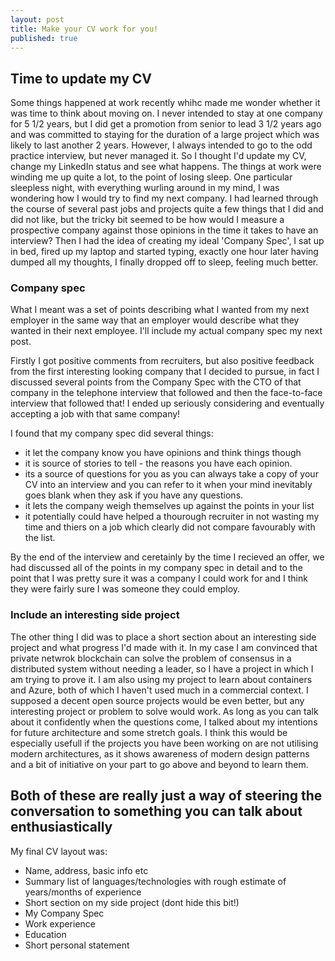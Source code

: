 ```yaml
---
layout: post
title: Make your CV work for you!
published: true
---
```


## Time to update my CV
Some things happened at work recently whihc made me wonder whether it was time to think about moving on. 
I never intended to stay at one company for 5 1/2 years, but I did get a promotion from senior to lead 3 1/2 years ago and was committed to staying for the duration of a large project which was likely to last another 2 years.
However, I always intended to go to the odd practice interview, but never managed it. So I thought I'd update my CV, change my LinkedIn status and see what happens.
The things at work were winding me up quite a lot, to the point of losing sleep. 
One particular sleepless night, with everything wurling around in my mind, I was wondering how I would try to find my next company.
I had learned through the course of several past jobs and projects quite a few things that I did and did not like, but the tricky bit seemed to be how would I measure a prospective company against those opinions in the time it takes to have an interview?
Then I had the idea of creating my ideal 'Company Spec', I sat up in bed, fired up my laptop and started typing, exactly one hour later having dumped all my thoughts, I finally dropped off to sleep, feeling much better.

### Company spec
What I meant was a set of points describing what I wanted from my next employer in the same way that an employer would describe what they wanted in their next employee.
I'll include my actual company spec my next post.

Firstly I got positive comments from recruiters, but also positive feedback from the first interesting looking company that I decided to pursue, in fact I discussed several points from the Company Spec with the CTO of that company in the telephone interview that followed and then the face-to-face interview that followed that! I ended up seriously considering and eventually accepting a job with that same company!  

I found that my company spec did several things:
- it let the company know you have opinions and think things though
- it is source of stories to tell - the reasons you have each opinion.
- its a source of questions for you as you can always take a copy of your CV into an interview and you can refer to it when your mind inevitably goes blank when they ask if you have any questions.
- it lets the company weigh themselves up against the points in your list
- it potentially could have helped a thourough recruiter in not wasting my time and thiers on a job which clearly did not compare favourably with the list.

By the end of the interview and ceretainly by the time I recieved an offer, we had discussed all of the points in my company spec in detail and to the point that I was pretty sure it was a company I could work for and I think they were fairly sure I was someone they could employ.

### Include an interesting side project
The other thing I did was to place a short section about an interesting side project and what progress I'd made with it. In my case I am convinced that private netwrok blockchain can solve the problem of consensus in a distributed system without needing a leader, so I have a project in which I am trying to prove it. I am also using my project to learn about containers and Azure, both of which I haven't used much in a commercial context.
I supposed a decent open source projects would be even better, but any interesting project or problem to solve would work. As long as you can talk about it confidently when the questions come, I talked about my intentions for future architecture and some stretch goals. I think this would be especially usefull if the projects you have been working on are not utilising modern architectures, as it shows awareness of modern design patterns and a bit of initiative on your part to go above and beyond to learn them.

## Both of these are really just a way of steering the conversation to something you can talk about enthusiastically 
My final CV layout was:
- Name, address, basic info etc
- Summary list of languages/technologies with rough estimate of years/months of experience
- Short section on my side project (dont hide this bit!)
- My Company Spec
- Work experience
- Education
- Short personal statement